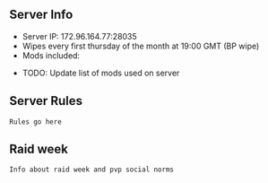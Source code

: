## Server Info
* Server IP: 172.96.164.77:28035
* Wipes every first thursday of the month at 19:00 GMT (BP wipe)
* Mods included:
- TODO: Update list of mods used on server

## Server Rules
```
Rules go here
```
    
## Raid week
```
Info about raid week and pvp social norms
```

